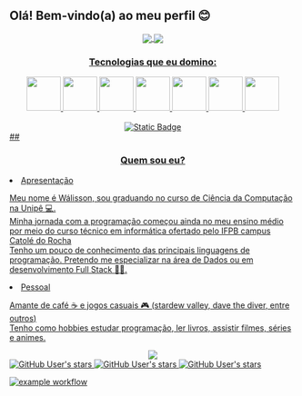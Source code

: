 ## Olá! Bem-vindo(a) ao meu perfil 😊
<div align="center">
  <a href="https://www.linkedin.com/in/w%C3%A1lisson-andrey-sales-dutra-2450a1232/">
  <img heigth="180em" align="center" src="https://github-readme-stats.vercel.app/api?username=PennyWASS&show_icons=True&theme=tokyonight&include_all_commits=True&count_private=true&locale=pt-pt&rank_icon=github"/>
  <img heigth="180em" align="center" src="https://github-readme-stats.vercel.app/api/top-langs?username=PennyWASS&layout=compact&langs_count8&theme=tokyonight&size_weight=0.5&count_weight=0.5&custom_title=Linguagens+Mais+Usadas"/>  

</div>
<div align="center">
  <h3>Tecnologias que eu domino:</h3>
      <img width="60px" src="https://cdn.jsdelivr.net/gh/devicons/devicon@latest/icons/html5/html5-plain-wordmark.svg" />
      <img width="60px" src="https://cdn.jsdelivr.net/gh/devicons/devicon@latest/icons/css3/css3-plain-wordmark.svg" />
      <img width="60px" src="https://cdn.jsdelivr.net/gh/devicons/devicon@latest/icons/javascript/javascript-plain.svg" />
      <img width="60px" src="https://cdn.jsdelivr.net/gh/devicons/devicon@latest/icons/python/python-original-wordmark.svg" />
      <img width="60px" src="https://cdn.jsdelivr.net/gh/devicons/devicon@latest/icons/jupyter/jupyter-original-wordmark.svg" />
      <img width="60px" src="https://cdn.jsdelivr.net/gh/devicons/devicon@latest/icons/mysql/mysql-original-wordmark.svg" />
      <img width="60px" src="https://cdn.jsdelivr.net/gh/devicons/devicon@latest/icons/figma/figma-original.svg" /> <br> <br>
      <img alt="Static Badge" src="https://img.shields.io/badge/Linkedin-white?style=flat&logo=linkedin&logoColor=blue&link=https%3A%2F%2Fwww.linkedin.com%2Fin%2Fw%25C3%25A1lisson-andrey-sales-dutra-2450a1232%2F">
</div>
##
  
  <h3 align="center">Quem sou eu?</h3>
  <div>
    <li>Apresentação</li>
      <p margin-left=50px>
        Meu nome é Wálisson, sou graduando no curso de Ciência da Computação na Unipê 💻. <br>
        Minha jornada com a programação começou ainda no meu ensino médio por meio do curso técnico em informática ofertado pelo IFPB campus Catolé do Rocha <br>
        Tenho um pouco de conhecimento das principais linguagens de programação. Pretendo me especializar na área de Dados ou em desenvolvimento Full Stack 👨‍💻.
      </p>
    <li>Pessoal</li>
    <p>
      Amante de café ☕ e jogos casuais 🎮 (stardew valley, dave the diver, entre outros) <br>
      Tenho como hobbies estudar programação, ler livros, assistir filmes, séries e animes.
    </p>
  </div>

  <div align="center">
    <img align="center" src="https://i.pinimg.com/originals/e5/bd/3a/e5bd3a2f2cf2f6f4dad0f531b92564be.gif"/>
  </div>

<img alt="GitHub User's stars" src="https://img.shields.io/github/stars/:user">
<img alt="GitHub User's stars" src="https://img.shields.io/github/stars/PennyWASS?link=https%3A%2F%2Fwww.linkedin.com%2Fin%2Fw%25C3%25A1lisson-andrey-sales-dutra-2450a1232%2F">
<img alt="GitHub User's stars" src="https://img.shields.io/github/stars/PennyWASS?style=flat&logo=Linkedin&logoColor=blue&label=linkedin&labelColor=white&link=https%3A%2F%2Fwww.linkedin.com%2Fin%2Fw%25C3%25A1lisson-andrey-sales-dutra-2450a1232%2F">

![example workflow](https://github.com/github/docs/actions/workflows/main.yml/badge.svg)


</div>

##
